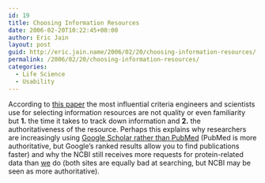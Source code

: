 ```yaml
---
id: 19
title: Choosing Information Resources
date: 2006-02-20T10:22:45+00:00
author: Eric Jain
layout: post
guid: http://eric.jain.name/2006/02/20/choosing-information-resources/
permalink: /2006/02/20/choosing-information-resources/
categories:
  - Life Science
  - Usability
---
```

According to [this paper](http://dx.doi.org/10.1002/asi.20024) the most influential criteria engineers and scientists use for selecting information resources are not quality or even familiarity but **1.** the time it takes to track down information and **2.** the authoritativeness of the resource. Perhaps this explains why researchers are increasingly using [Google Scholar rather than PubMed](http://bmj.bmjjournals.com/cgi/content/full/331/7531/1487) (PubMed is more authoritative, but Google&#8217;s ranked results allow you to find publications faster) and why the NCBI still receives more requests for protein-related data than [we](http://uniprot.org/) do (both sites are equally bad at searching, but NCBI may be seen as more authoritative).